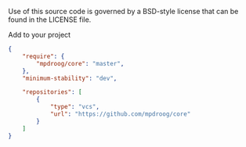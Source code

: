 Use of this source code is governed by a BSD-style license that can be found in the LICENSE file.

Add to your project
```json
{
    "require": {
    	"mpdroog/core": "master",
    },
    "minimum-stability": "dev",

	"repositories": [
        {
            "type": "vcs",
            "url": "https://github.com/mpdroog/core"
        }
    ]
}
```
